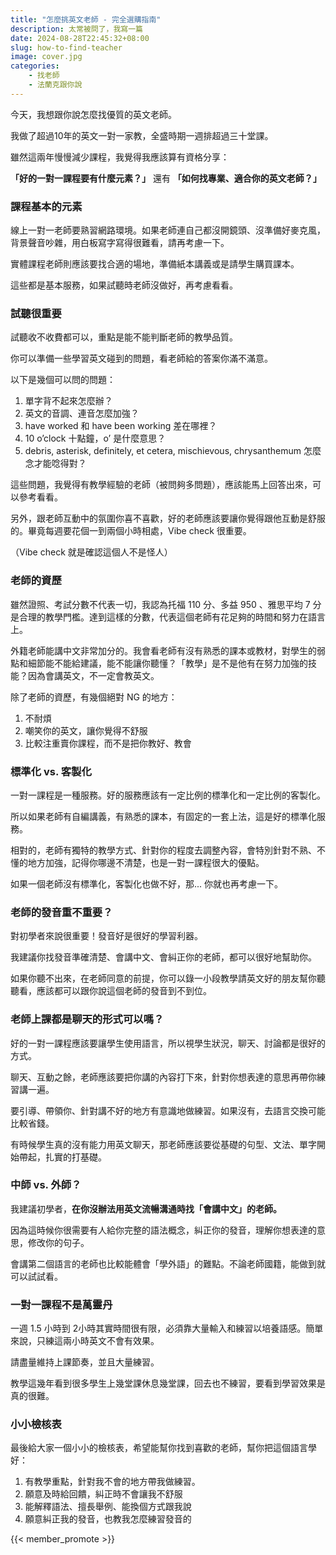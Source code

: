 ```yaml
---
title: "怎麼挑英文老師 - 完全選購指南"
description: 太常被問了，我寫一篇
date: 2024-08-28T22:45:32+08:00
slug: how-to-find-teacher
image: cover.jpg
categories:
    - 找老師
    - 法蘭克跟你說
---
```


今天，我想跟你說怎麼找優質的英文老師。

我做了超過10年的英文一對一家教，全盛時期一週排超過三十堂課。

雖然這兩年慢慢減少課程，我覺得我應該算有資格分享：

**「好的一對一課程要有什麼元素？」** 還有 **「如何找專業、適合你的英文老師？」**

### 課程基本的元素

線上一對一老師要熟習網路環境。如果老師連自己都沒開鏡頭、沒準備好麥克風，背景聲音吵雜，用白板寫字寫得很難看，請再考慮一下。

實體課程老師則應該要找合適的場地，準備紙本講義或是請學生購買課本。

這些都是基本服務，如果試聽時老師沒做好，再考慮看看。

### 試聽很重要

試聽收不收費都可以，重點是能不能判斷老師的教學品質。

你可以準備一些學習英文碰到的問題，看老師給的答案你滿不滿意。

以下是幾個可以問的問題：

1. 單字背不起來怎麼辦？
2. 英文的音調、連音怎麼加強？
3. have worked 和 have been working 差在哪裡？
4. 10 o’clock 十點鐘，o’ 是什麼意思？
6. debris, asterisk, definitely, et cetera, mischievous, chrysanthemum 怎麼念才能唸得對？

這些問題，我覺得有教學經驗的老師（被問夠多問題），應該能馬上回答出來，可以參考看看。

另外，跟老師互動中的氛圍你喜不喜歡，好的老師應該要讓你覺得跟他互動是舒服的。畢竟每週要花個一到兩個小時相處，Vibe check 很重要。

（Vibe check 就是確認這個人不是怪人）

### 老師的資歷

雖然證照、考試分數不代表一切，我認為托福 110 分、多益 950 、雅思平均 7 分是合理的教學門檻。達到這樣的分數，代表這個老師有花足夠的時間和努力在語言上。

外籍老師能講中文非常加分的。我會看老師有沒有熟悉的課本或教材，對學生的弱點和細節能不能給建議，能不能讓你聽懂？「教學」是不是他有在努力加強的技能？因為會講英文，不一定會教英文。

除了老師的資歷，有幾個絕對 NG 的地方：
1. 不耐煩
2. 嘲笑你的英文，讓你覺得不舒服
3. 比較注重賣你課程，而不是把你教好、教會

### 標準化 vs. 客製化

一對一課程是一種服務。好的服務應該有一定比例的標準化和一定比例的客製化。

所以如果老師有自編講義，有熟悉的課本，有固定的一套上法，這是好的標準化服務。

相對的，老師有獨特的教學方式、針對你的程度去調整內容，會特別針對不熟、不懂的地方加強，記得你哪邊不清楚，也是一對一課程很大的優點。

如果一個老師沒有標準化，客製化也做不好，那... 你就也再考慮一下。

### 老師的發音重不重要？

對初學者來說很重要！發音好是很好的學習利器。

我建議你找發音準確清楚、會講中文、會糾正你的老師，都可以很好地幫助你。

如果你聽不出來，在老師同意的前提，你可以錄一小段教學請英文好的朋友幫你聽聽看，應該都可以跟你說這個老師的發音到不到位。

### 老師上課都是聊天的形式可以嗎？

好的一對一課程應該要讓學生使用語言，所以視學生狀況，聊天、討論都是很好的方式。

聊天、互動之餘，老師應該要把你講的內容打下來，針對你想表達的意思再帶你練習講一遍。

要引導、帶領你、針對講不好的地方有意識地做練習。如果沒有，去語言交換可能比較省錢。

有時候學生真的沒有能力用英文聊天，那老師應該要從基礎的句型、文法、單字開始帶起，扎實的打基礎。

### 中師 vs. 外師？

我建議初學者，**在你沒辦法用英文流暢溝通時找「會講中文」的老師。**

因為這時候你很需要有人給你完整的語法概念，糾正你的發音，理解你想表達的意思，修改你的句子。

會講第二個語言的老師也比較能體會「學外語」的難點。不論老師國籍，能做到就可以試試看。

### 一對一課程不是萬靈丹

一週 1.5 小時到 2小時其實時間很有限，必須靠大量輸入和練習以培養語感。簡單來說，只練這兩小時英文不會有效果。

請盡量維持上課節奏，並且大量練習。

教學這幾年看到很多學生上幾堂課休息幾堂課，回去也不練習，要看到學習效果是真的很難。

### 小小檢核表

最後給大家一個小小的檢核表，希望能幫你找到喜歡的老師，幫你把這個語言學好：

1. 有教學重點，針對我不會的地方帶我做練習。
2. 願意及時給回饋，糾正時不會讓我不舒服
3. 能解釋語法、擅長舉例、能換個方式跟我說
4. 願意糾正我的發音，也教我怎麼練習發音的

{{< member_promote >}}